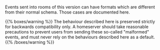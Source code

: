 Events sent into rooms of this version can have formats which are different
from their normal schema. Those cases are documented here.

{{% boxes/warning %}}
The behaviour described here is preserved strictly for backwards compatibility
only. A homeserver should take reasonable precautions to prevent users from
sending these so-called "malformed" events, and must never rely on the behaviours
described here as a default.
{{% /boxes/warning %}}

